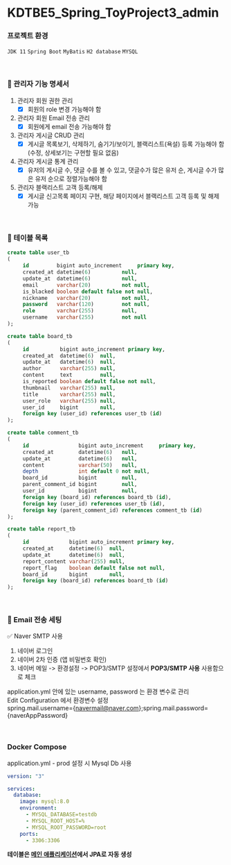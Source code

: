 # KDTBE5_Spring_ToyProject3_admin

### 프로젝트 환경
`JDK 11` `Spring Boot` `MyBatis` `H2 database` `MYSQL`

<br>

### 📄 관리자 기능 명세서

1. 관리자 회원 권한 관리
    - [X]  회원의 role 변경 가능해야 함
2. 관리자 회원 Email 전송 관리
    - [X]  회원에게 email 전송 가능해야 함
3. 관리자 게시글 CRUD 관리
    - [X]  게시글 목록보기, 삭제하기, 숨기기/보이기, 블랙리스트(욕설) 등록 가능해야 함 (수정,
      상세보기는 구현할 필요 없음)
4. 관리자 게시글 통계 관리
    - [X]  유저의 게시글 수, 댓글 수를 볼 수 있고, 댓글수가 많은 유저 순, 게시글 수가 많은 유저
      순으로 정렬가능해야 함
5. 관리자 블랙리스트 고객 등록/해제
    - [X]  게시글 신고목록 페이지 구현, 해당 페이지에서 블랙리스트 고객 등록 및 해제 가능

<br>
  
### 📒 테이블 목록

```sql
create table user_tb
(
     id         bigint auto_increment     primary key,
     created_at datetime(6)          null,
     update_at  datetime(6)          null,
     email      varchar(20)          not null,
     is_blacked boolean default false not null,
     nickname   varchar(20)          not null,
     password   varchar(120)         not null,
     role       varchar(255)         null,
     username   varchar(255)         not null
);
```

```sql
create table board_tb
(
     id          bigint auto_increment primary key,
     created_at  datetime(6)  null,
     update_at   datetime(6)  null,
     author      varchar(255) null,
     content     text         null,
     is_reported boolean default false not null,
     thumbnail   varchar(255) null,
     title       varchar(255) null,
     user_role   varchar(255) null,
     user_id     bigint       null,
     foreign key (user_id) references user_tb (id)
);


```

```sql
create table comment_tb
(
     id                bigint auto_increment     primary key,
     created_at        datetime(6)   null,
     update_at         datetime(6)   null,
     content           varchar(50)   null,
     depth             int default 0 not null,
     board_id          bigint        null,
     parent_comment_id bigint        null,
     user_id           bigint        null,
     foreign key (board_id) references board_tb (id),
     foreign key (user_id) references user_tb (id),
     foreign key (parent_comment_id) references comment_tb (id)
);
```

```sql
create table report_tb
(
     id             bigint auto_increment primary key,
     created_at     datetime(6)  null,
     update_at      datetime(6)  null,
     report_content varchar(255) null,
     report_flag    boolean default false not null,
     board_id       bigint       null,
     foreign key (board_id) references board_tb (id)
);
```

<br>

### 📨 Email 전송 세팅

✅ Naver SMTP 사용
1. 네이버 로그인
2. 네이버 2차 인증 (앱 비밀번호 확인)
3. 네이버 메일 -> 환경설정 -> POP3/SMTP 설정에서 **POP3/SMTP 사용** 사용함으로 체크

application.yml 안에 있는 username, password 는 환경 변수로 관리   
Edit Configuration 에서 환경변수 설정   
spring.mail.username={navermail@naver.com};spring.mail.password={naverAppPassword}   

<br>

### Docker Compose

application.yml - prod 설정 시 Mysql Db 사용

```yml
version: "3"

services:
  database:
    image: mysql:8.0
    environment:
      - MYSQL_DATABASE=testdb
      - MYSQL_ROOT_HOST=%
      - MYSQL_ROOT_PASSWORD=root
    ports:
      - 3306:3306
```

**테이블은 [메인 애플리케이션](https://github.com/Ussu1112/KDTBE5_Spring_ToyProject3)에서 JPA로 자동 생성**



